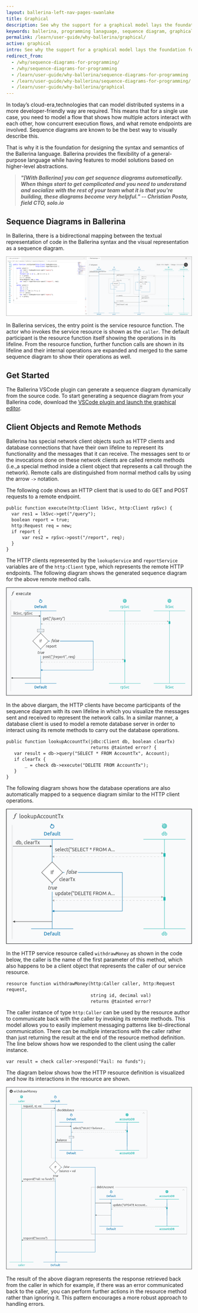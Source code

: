 ```yaml
---
layout: ballerina-left-nav-pages-swanlake
title: Graphical
description: See why the support for a graphical model lays the foundation for designing the syntax and semantics of the Ballerina programming language.
keywords: ballerina, programming lanaguage, sequence diagram, graphical, diagram editor, why ballerina
permalink: /learn/user-guide/why-ballerina/graphical/
active: graphical
intro: See why the support for a graphical model lays the foundation for designing the syntax and semantics of the Ballerina programming language.
redirect_from:
  - /why/sequence-diagrams-for-programming/
  - /why/sequence-diagrams-for-programming
  - /learn/user-guide/why-ballerina/sequence-diagrams-for-programming
  - /learn/user-guide/why-ballerina/sequence-diagrams-for-programming/
  - /learn/user-guide/why-ballerina/graphical
---
```


In today’s cloud-era,technologies that can model distributed systems in a more developer-friendly way are required. This means that for a single use case, you need to model a flow that shows how multiple actors interact with each other, how concurrent execution flows, and what remote endpoints are involved. Sequence diagrams are known to be the best way to visually describe this.

That is why it is the foundation for designing the syntax and semantics of the Ballerina language. Ballerina provides the flexibility of a general-purpose language while having features to model solutions based on higher-level abstractions.

> ***"[With Ballerina] you can get sequence diagrams automatically. When things start to get complicated and you need to understand and socialize with the rest of your team what it is that you're building, these diagrams become very helpful." -- Christian Posta, field CTO, solo.io***

## Sequence Diagrams in Ballerina

In Ballerina, there is a bidirectional mapping between the textual representation of code in the Ballerina syntax and the visual representation as a sequence diagram.

<img src="/img/why-pages/sequence-diagrams-for-programming-1.png" alt="Sequence Diagrams in Ballerina">

In Ballerina services, the entry point is the service resource function. The actor who invokes the service resource is shown as the `caller`. The default participant is the resource function itself showing the operations in its lifeline. From the resource function, further function calls are shown in its lifeline and their internal operations are expanded and merged to the same sequence diagram to show their operations as well.

## Get Started

The Ballerina VSCode plugin can generate a sequence diagram dynamically from the source code. To start generating a sequence diagram from your Ballerina code, download the [VSCode plugin and launch the graphical editor](/learn/tooling-guide/visual-studio-code-extension/installing-the-vs-code-extension/).

## Client Objects and Remote Methods

Ballerina has special network client objects such as HTTP clients and database connections that have their own lifeline to represent its functionality and the messages that it can receive. The messages sent to or the invocations done on these network clients are called remote methods (i.e.,a special method inside a client object that represents a call through the network). Remote calls are distinguished from normal method calls by using the arrow `->` notation.

The following code shows an HTTP client that is used to do GET and POST requests to a remote endpoint.

```ballerina
public function execute(http:Client lkSvc, http:Client rpSvc) {
  var res1 = lkSvc->get("/query");
  boolean report = true;
  http:Request req = new;
  if report {
      var res2 = rpSvc->post("/report", req);
  }
}
```

The HTTP clients represented by the `lookupService` and `reportService` variables are of the `http:Client` type, which represents the remote HTTP endpoints. The following diagram shows the generated sequence diagram for the above remote method calls.

<img src="/img/why-pages/sequence-diagrams-for-programming-2.png" alt="Ballerina sequence diagram for HTTP client remote method call">

In the above diargam, the HTTP clients have become participants of the sequence diagram with its own lifeline in which you visualize the messages sent and received to represent the network calls. In a similar manner, a database client is used to model a remote database server in order to interact using its remote methods to carry out the database operations.

```ballerina
public function lookupAccountTx(jdbc:Client db, boolean clearTx) 
                                returns @tainted error? {
   var result = db->query("SELECT * FROM AccountTx", Account);
   if clearTx {
       _ = check db->execute("DELETE FROM AccountTx");
   }
}
```

The following diagram shows how the database operations are also automatically mapped to a sequence diagram similar to the HTTP client operations.

<img src="/img/why-pages/sequence-diagrams-for-programming-3.png" alt="Ballerina database operations mapped in a sequence diagram">

In the HTTP service resource called `withdrawMoney` as shown in the code below, the caller is the name of the first parameter of this method, which also happens to be a client object that represents the caller of our service resource.

```ballerina
resource function withdrawMoney(http:Caller caller, http:Request request,
                                string id, decimal val) 
                                returns @tainted error?
```

The caller instance of type `http:Caller` can be used by the resource author to communicate back with the caller by invoking its remote methods. This model allows you to easily implement messaging patterns like bi-directional communication. There can be multiple interactions with the caller rather than just returning the result at the end of the resource method definition.
The line below shows how we responded to the client using the caller instance.

```ballerina
var result = check caller->respond("Fail: no funds");
```

The diagram below shows how the HTTP resource definition is visualized and how its interactions in the resource are shown.

<img src="/img/why-pages/sequence-diagrams-for-programming-4.png" alt="Ballerina sequence diagram of HTTP resource definition" width="700">

The result of the above diagram represents the response retrieved back from the caller in which for example, if there was an error communicated back to the caller, you can perform further actions in the resource method rather than ignoring it. This pattern encourages a more robust approach to handling errors.
           

<style>
.nav > li.cVersionItem {
    display: none !important;
}
.cBalleinaBreadcrumbs li:nth-child(3) , .cBalleinaBreadcrumbs li:nth-child(2) {
   display:none !important;
}
</style>

